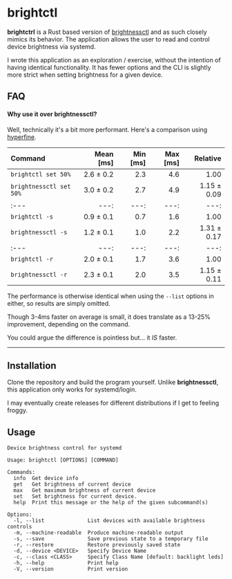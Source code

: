 # brightctl

<b>brightctrl</b> is a Rust based version of [brightnessctl](https://github.com/Hummer12007/brightnessctl) and as such closely mimics its behavior. The application allows the user to read and control device brightness via systemd.

I wrote this application as an exploration / exercise, without the intention of having identical functionality.  It has fewer options and the CLI is slightly more strict when setting brightness for a given device.  

## FAQ

#### <b>Why use it over brightnessctl?</b>

Well, technically it's a bit more performant. Here's a comparison using [hyperfine](http://github.com/sharkdp/hyperfine).

| Command | Mean [ms] | Min [ms] | Max [ms] | Relative |
|:---|---:|---:|---:|---:|
| `brightctl set 50%` | 2.6 ± 0.2 | 2.3 | 4.6 | 1.00 |
| `brightnessctl set 50%` | 3.0 ± 0.2 | 2.7 | 4.9 | 1.15 ± 0.09 |
|:---|---:|---:|---:|---:|
| `brightctl -s` | 0.9 ± 0.1 | 0.7 | 1.6 | 1.00 |
| `brightnessctl -s` | 1.2 ± 0.1 | 1.0 | 2.2 | 1.31 ± 0.17 |
|:---|---:|---:|---:|---:|
| `brightctl -r` | 2.0 ± 0.1 | 1.7 | 3.6 | 1.00 |
| `brightnessctl -r` | 2.3 ± 0.1 | 2.0 | 3.5 | 1.15 ± 0.11 |

The performance is otherwise identical when using the `--list` options in either, so results are simply omitted.

Though 3-4ms faster on average is small, it does translate as a 13-25% improvement, depending on the command.

You could argue the difference is pointless but... it <i>IS</i> faster.

---


## Installation
Clone the repository and build the program yourself.
Unlike <b>brightnessctl</b>, this application only works for systemd/login.

I may eventually create releases for different distributions if I get to feeling froggy.


## Usage

```
Device brightness control for systemd

Usage: brightctl [OPTIONS] [COMMAND]

Commands:
  info  Get device info
  get   Get brightness of current device
  max   Get maximum brightness of current device
  set   Set brightness for current device.
  help  Print this message or the help of the given subcommand(s)

Options:
  -l, --list              List devices with available brightness controls
  -m, --machine-readable  Produce machine-readable output
  -s, --save              Save previous state to a temporary file
  -r, --restore           Restore previously saved state
  -d, --device <DEVICE>   Specify Device Name
  -c, --class <CLASS>     Specify Class Name [default: backlight leds]
  -h, --help              Print help
  -V, --version           Print version
```